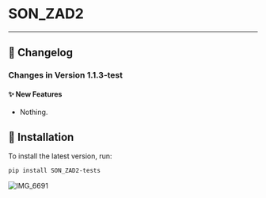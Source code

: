 # SON_ZAD2

---

## 📝 Changelog

### Changes in Version 1.1.3-test

#### ✨ New Features
-  Nothing.

## 🚀 Installation

To install the latest version, run:
```bash
pip install SON_ZAD2-tests
```
![IMG_6691](https://paczaizm.pl/content/wp-content/uploads/to-sie-zateguje-typowy-polak-nosacz-malpa-robotnik-budowlaniec-wykonczeniowiec.jpg)


